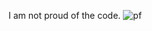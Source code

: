 I am not proud of the code.
![pf](https://github.com/Tumppi66/v3rm-archive/assets/61348006/3d068243-9924-4fd4-9d55-399d9ef0905d)
